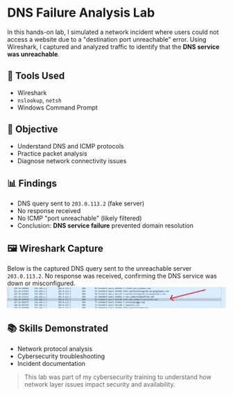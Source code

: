 # DNS Failure Analysis Lab

In this hands-on lab, I simulated a network incident where users could not access a website due to a "destination port unreachable" error. Using Wireshark, I captured and analyzed traffic to identify that the **DNS service was unreachable**.

## 🔧 Tools Used
- Wireshark
- `nslookup`, `netsh`
- Windows Command Prompt

## 🧪 Objective
- Understand DNS and ICMP protocols
- Practice packet analysis
- Diagnose network connectivity issues

## 📊 Findings
- DNS query sent to `203.0.113.2` (fake server)
- No response received
- No ICMP "port unreachable" (likely filtered)
- Conclusion: **DNS service failure** prevented domain resolution

## 🖼️ Wireshark Capture
Below is the captured DNS query sent to the unreachable server `203.0.113.2`. No response was received, confirming the DNS service was down or misconfigured.
![Wireshark DNS Query](images/wireshark-screenshot.png)

## 📚 Skills Demonstrated
- Network protocol analysis
- Cybersecurity troubleshooting
- Incident documentation

> This lab was part of my cybersecurity training to understand how network layer issues impact security and availability.